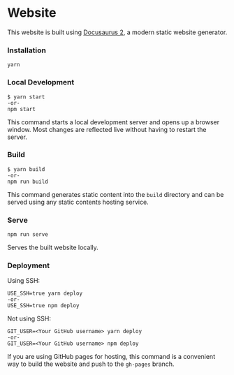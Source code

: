 # Website

This website is built using [Docusaurus 2](https://docusaurus.io/), a modern static website generator.

### Installation

```
yarn
```

### Local Development

```
$ yarn start
-or-
npm start
```

This command starts a local development server and opens up a browser window. Most changes are reflected live without having to restart the server.

### Build

```
$ yarn build
-or-
npm run build
```

This command generates static content into the `build` directory and can be served using any static contents hosting service.

### Serve

```
npm run serve
```

Serves the built website locally.

### Deployment

Using SSH:

```
USE_SSH=true yarn deploy
-or-
USE_SSH=true npm deploy
```

Not using SSH:

```
GIT_USER=<Your GitHub username> yarn deploy
-or-
GIT_USER=<Your GitHub username> npm deploy
```

If you are using GitHub pages for hosting, this command is a convenient way to build the website and push to the `gh-pages` branch.
